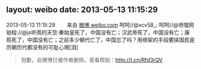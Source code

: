 layout: weibo
date: 2013-05-13 11:15:29
---
<meta name="referrer" content="no-referrer" />

2013-05-13 11:15:29  &nbsp;&nbsp;&nbsp;&nbsp;&nbsp;&nbsp; 来自 <a href="http://weibo.com/" rel="nofollow">微博 weibo.com</a>
呵呵//@xcv58_: 呵呵//@喷嚏网铂程://@js听雨的天空:秦始皇死了，中国没有亡；汉武帝死了，中国没有亡；康熙死了，中国没有亡；之前多少朝代亡了，中国忘了吗？用绑架的手段要挟国民是历朝历代都没有的可耻心境[泪]
>  抱歉，此微博已被作者删除。查看帮助：http://t.cn/Rfd3rQV

